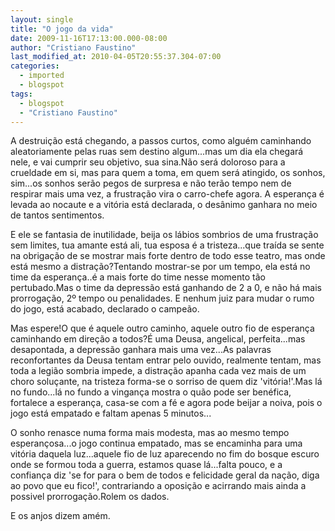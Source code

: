 ```yaml
---
layout: single
title: "O jogo da vida"
date: 2009-11-16T17:13:00.000-08:00
author: "Cristiano Faustino"
last_modified_at: 2010-04-05T20:55:37.304-07:00
categories:
  - imported
  - blogspot
tags:
  - blogspot
  - "Cristiano Faustino"
---
```


A destruição está chegando, a passos curtos, como alguém caminhando aleatoriamente pelas ruas sem destino algum...mas um dia ela chegará nele, e vai cumprir seu objetivo, sua sina.Não será doloroso para a crueldade em si, mas para quem a toma, em quem será atingido, os sonhos, sim...os sonhos serão pegos de surpresa e não terão tempo nem de respirar mais uma vez, a frustração vira o carro-chefe agora. A esperança é levada ao nocaute e a vitória está declarada, o desânimo ganhara no meio de tantos sentimentos.



E ele se fantasia de inutilidade, beija os lábios sombrios de uma frustração sem limites, tua amante está ali, tua esposa é a tristeza...que traída se sente na obrigação de se mostrar mais forte dentro de todo esse teatro, mas onde está mesmo a distração?Tentando mostrar-se por um tempo, ela está no time da esperança..é a mais forte do time nesse momento tão pertubado.Mas o time da depressão está ganhando de 2 a 0, e não há mais prorrogação, 2º tempo ou penalidades. E nenhum juiz para mudar o rumo do jogo, está acabado, declarado o campeão.



Mas espere!O que é aquele outro caminho, aquele outro fio de esperança caminhando em direção a todos?É uma Deusa, angelical, perfeita...mas desapontada, a depressão ganhara mais uma vez...As palavras reconfortantes da Deusa tentam entrar pelo ouvido, realmente tentam, mas toda a legião sombria impede, a distração apanha cada vez mais de um choro soluçante, na tristeza forma-se o sorriso de quem diz 'vitória!'.Mas lá no fundo...lá no fundo a vingança mostra o quão pode ser benéfica, fortalece a esperança, casa-se com a fé e agora pode beijar a noiva, pois o jogo está empatado e faltam apenas 5 minutos...



O sonho renasce numa forma mais modesta, mas ao mesmo tempo esperançosa...o jogo continua empatado, mas se encaminha para uma vitória daquela luz...aquele fio de luz aparecendo no fim do bosque escuro onde se formou toda a guerra, estamos quase lá...falta pouco, e a confiança diz 'se for para o bem de todos e felicidade geral da nação, diga ao povo que eu fico!', contrariando a oposição e acirrando mais ainda a possivel prorrogação.Rolem os dados.



E os anjos dizem amém.